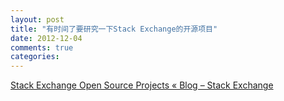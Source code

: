 ```yaml
---
layout: post
title: "有时间了要研究一下Stack Exchange的开源项目"
date: 2012-12-04
comments: true
categories: 
---
```

<a href="http://blog.stackoverflow.com/2012/02/stack-exchange-open-source-projects/">Stack Exchange Open Source Projects « Blog – Stack Exchange</a><br /><blockquote></blockquote>